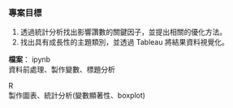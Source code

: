 ### 專案目標

1. 透過統計分析找出影響讚數的關鍵因子，並提出相關的優化方法。
2. 找出具有成長性的主題類別，並透過 Tableau 將結果資料視覺化。



**檔案**：
ipynb <br>
資料前處理、製作變數、標題分析

R <br> 
製作圖表、統計分析(變數顯著性、boxplot)
